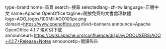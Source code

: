 type=brand
home=首頁
search=搜尋
selectedlang=zh-tw
language=正體中文
name=Apache OpenOffice
tagline=開放免費的文書處理軟體
logo=AOO_logos/100MillAOO100px.png
domain=https://www.openoffice.org
divid=bannera
announce=Apache OpenOffice 4.1.7 現可供下載
announceurl=https://cwiki.apache.org/confluence/display/OOOUSERS/AOO+4.1.7+Release+Notes
announcetip=閱讀佈告
~~~~~~
